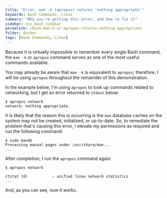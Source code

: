```yaml
---
title: "Error: man -k (apropos) returns 'nothing appropriate'"
keywords: Bash Commands, Linux
summary: "Why you're getting this error, and how to fix it"
sidebar: nix_bash_sidebar
permalink: /bash-man-k-or-apropos-returns-nothing-appropriate
folder: docker
tags: [Bash Commands, Linux]
---
```


Because it is virtually impossible to remember every single Bash command, the `man -k` or `apropos` command serves as one of the most useful commands available.

You may already be aware that `man -k` is equivalent to `apropos`; therefore, I will be using `apropos` throughout the remainder of this demonstration.

In the example below, I'm using `apropos` to look up commands related to networking, but I get an error returned to `stdout` below.

```code
$ apropos network
network: nothing appropriate.
```

It is likely that the reason this is occurring is the `man` database caches on the system may not be created, initialized, or up-to-date. So, to remediate the problem that's causing this error, I elevate my permissions as required and run the following command:

```code
$ sudo mandb
Processing manual pages under /usr/share/man...
...
```

After completion, I run the `apropos` command again:

```code
$ apropos network

ctstat (8)           - unified linux network statistics
...
```

And, as you can see, now it works.
